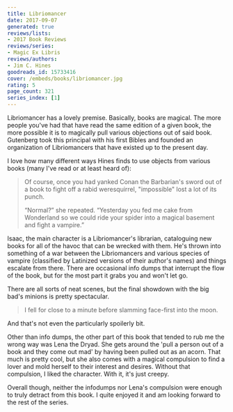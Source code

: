 ```yaml
---
title: Libriomancer
date: 2017-09-07
generated: true
reviews/lists:
- 2017 Book Reviews
reviews/series:
- Magic Ex Libris
reviews/authors:
- Jim C. Hines
goodreads_id: 15733416
cover: /embeds/books/libriomancer.jpg
rating: 5
page_count: 321
series_index: [1]
---
```

Libriomancer has a lovely premise. Basically, books are magical. The more people you've had that have read the same edition of a given book, the more possible it is to magically pull various objections out of said book. Gutenberg took this principal with his first Bibles and founded an organization of Libriomancers that have existed up to the present day.  

I love how many different ways Hines finds to use objects from various books (many I've read or at least heard of):  

<!--more-->

> Of course, once you had yanked Conan the Barbarian's sword out of a book to fight off a rabid weresquirrel, "impossible" lost a lot of its punch.
>
> “Normal?” she repeated. “Yesterday you fed me cake from Wonderland so we could ride your spider into a magical basement and fight a vampire.”

Isaac, the main character is a Libriomancer's librarian, cataloguing new books for all of the havoc that can be wrecked with them. He's thrown into something of a war between the Libriomancers and various species of vampire (classified by Latinized versions of their author's names) and things escalate from there. There are occasional info dumps that interrupt the flow of the book, but for the most part it grabs you and won't let go.  

There are all sorts of neat scenes, but the final showdown with the big bad's minions is pretty spectacular.  

> I fell for close to a minute before slamming face-first into the moon.

And that's not even the particularly spoilerly bit.  

Other than info dumps, the other part of this book that tended to rub me the wrong way was Lena the Dryad. She gets around the 'pull a person out of a book and they come out mad' by having been pulled out as an acorn. That much is pretty cool, but she also comes with a magical compulsion to find a lover and mold herself to their interest and desires. Without that compulsion, I liked the character. With it, it's just creepy.  

Overall though, neither the infodumps nor Lena's compulsion were enough to truly detract from this book. I quite enjoyed it and am looking forward to the rest of the series.